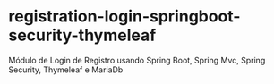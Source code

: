 # registration-login-springboot-security-thymeleaf
Módulo de Login de Registro usando Spring Boot, Spring Mvc, Spring Security, Thymeleaf e MariaDb



